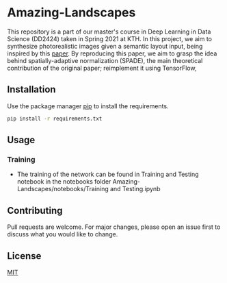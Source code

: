 # Amazing-Landscapes

This repository is a part of our master's course in Deep Learning in Data Science (DD2424) taken in Spring 2021 at KTH.
In this project, we aim to synthesize photorealistic images given a semantic layout input, being inspired by
this [paper](https://arxiv.org/abs/1903.07291). By reproducing this paper, we aim to grasp the idea behind
spatially-adaptive normalization (SPADE), the main theoretical contribution of the original paper; reimplement it using
TensorFlow,

## Installation

Use the package manager [pip](https://pip.pypa.io/en/stable/) to install the requirements.

```bash
pip install -r requirements.txt
```

## Usage

### Training

* The training of the network can be found in Training and Testing notebook in the notebooks folder Amazing-Landscapes/notebooks/Training and Testing.ipynb

## Contributing

Pull requests are welcome. For major changes, please open an issue first to discuss what you would like to change.

## License

[MIT](https://choosealicense.com/licenses/mit/)
